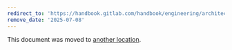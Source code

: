 ```yaml
---
redirect_to: 'https://handbook.gitlab.com/handbook/engineering/architecture/design-documents/cells/iterations/cells-1.0/'
remove_date: '2025-07-08'
---
```


This document was moved to [another location](https://handbook.gitlab.com/handbook/engineering/architecture/design-documents/cells/iterations/cells-1.0/).

<!-- This redirect file can be deleted after <2025-07-08>. -->
<!-- Redirects that point to other docs in the same project expire in three months. -->
<!-- Redirects that point to docs in a different project or site (for example, link is not relative and starts with `https:`) expire in one year. -->
<!-- Before deletion, see: https://docs.gitlab.com/ee/development/documentation/redirects.html -->
